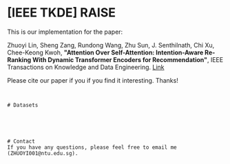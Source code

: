 # [IEEE TKDE] RAISE
This is our implementation for the paper:

Zhuoyi Lin, Sheng Zang, Rundong Wang, Zhu Sun, J. Senthilnath, Chi Xu, Chee-Keong Kwoh, **"Attention Over Self-Attention: Intention-Aware Re-Ranking With Dynamic Transformer Encoders for Recommendation"**, IEEE Transactions on Knowledge and Data Engineering.
[Link](https://arxiv.org/abs/2201.05333)

Please cite our paper if you if you find it interesting. Thanks!
```


# Datasets





# Contact
If you have any questions, please feel free to email me (ZHUOYI001@ntu.edu.sg).
